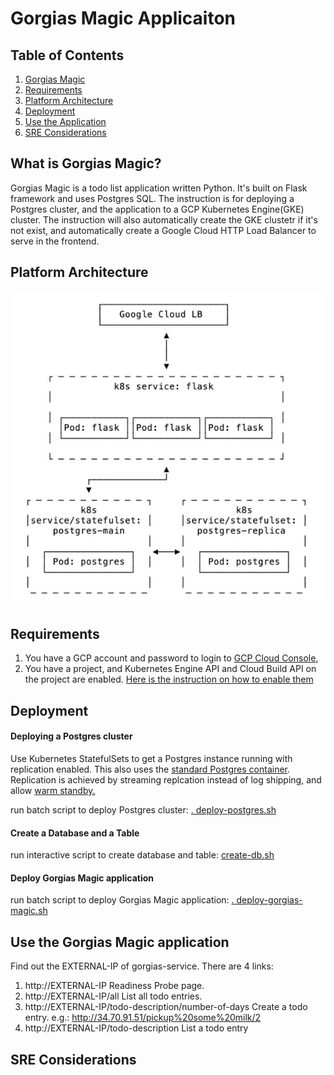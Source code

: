 
# Gorgias Magic Applicaiton


## Table of Contents
1. [Gorgias Magic](README.md#What-is-Gorgias-Magic?)
1. [Requirements](README.md#Requirements)
1. [Platform Architecture](README.md#Platform-Architecture)
1. [Deployment](README.md#Auto-Deployment)
1. [Use the Application](README.md#Use-the-Gorgias-Magic-application)
1. [SRE Considerations](README.md#SRE-Considerations)



## What is Gorgias Magic?

Gorgias Magic is a todo list application written Python. It's built on Flask framework and uses Postgres SQL. The instruction is for deploying a Postgres cluster, and the application to a GCP Kubernetes Engine(GKE) cluster. The instruction will also automatically create the GKE clustetr if it's not exist, and automatically create a Google Cloud HTTP Load Balancer to serve in the frontend. 

## Platform Architecture

![Platform Architecture](./magic_app_architecture.png?raw=true "Platform Architecture")


## Requirements

1. You have a GCP account and password to login to [GCP Cloud Console](https://console.cloud.google.com/),
2. You have a project, and Kubernetes Engine API and Cloud Build API on the project are enabled. [Here is the instruction on how to enable them](Other_README.md#Enable-APIs)

## Deployment

#### Deploying a Postgres cluster
Use Kubernetes StatefulSets to get a Postgres instance running with replication enabled. This also uses the [standard Postgres container](https://github.com/docker-library/postgres). Replication is achieved by streaming replcation instead of log shipping, and allow [warm standby.](https://www.postgresql.org/docs/current/warm-standby.html)

run batch script to deploy Postgres cluster:             [. deploy-postgres.sh](deploy-postgres.sh)

#### Create a Database and a Table
run interactive script to create database and table:     [create-db.sh](create-db.sh)

#### Deploy Gorgias Magic application
run batch script to deploy Gorgias Magic application:    [. deploy-gorgias-magic.sh](deploy-gorgias-magic.sh)


## Use the Gorgias Magic application

Find out the EXTERNAL-IP of gorgias-service.  There are 4 links:
1. http://EXTERNAL-IP                                   Readiness Probe page.
2. http://EXTERNAL-IP/all                               List all todo entries.
3. http://EXTERNAL-IP/todo-description/number-of-days   Create a todo entry. e.g.:   http://34.70.91.51/pickup%20some%20milk/2
4. http://EXTERNAL-IP/todo-description                  List a todo entry



## SRE Considerations


